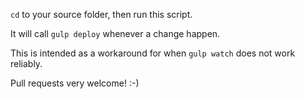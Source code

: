 `cd`  to your source folder, then run this script.

It will call `gulp deploy` whenever a change happen.

This is intended as a workaround for when `gulp watch` does not work reliably.

Pull requests very welcome! :-)

